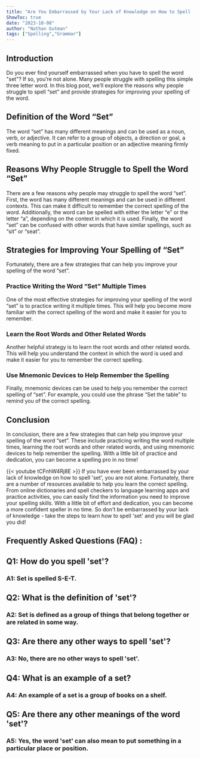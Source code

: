 ```yaml
---
title: "Are You Embarrassed by Your Lack of Knowledge on How to Spell 'Set'? Find Out Now!"
ShowToc: true 
date: "2023-10-08"
author: "Nathan Gutman" 
tags: ["Spelling","Grammar"]
---
```

## Introduction
Do you ever find yourself embarrassed when you have to spell the word "set"? If so, you’re not alone. Many people struggle with spelling this simple three letter word. In this blog post, we’ll explore the reasons why people struggle to spell “set” and provide strategies for improving your spelling of the word.

## Definition of the Word “Set”
The word “set” has many different meanings and can be used as a noun, verb, or adjective. It can refer to a group of objects, a direction or goal, a verb meaning to put in a particular position or an adjective meaning firmly fixed. 

## Reasons Why People Struggle to Spell the Word “Set”
There are a few reasons why people may struggle to spell the word “set”. First, the word has many different meanings and can be used in different contexts. This can make it difficult to remember the correct spelling of the word. Additionally, the word can be spelled with either the letter “e” or the letter “a”, depending on the context in which it is used. Finally, the word “set” can be confused with other words that have similar spellings, such as “sit” or “seat”.

## Strategies for Improving Your Spelling of “Set”
Fortunately, there are a few strategies that can help you improve your spelling of the word “set”. 

### Practice Writing the Word “Set” Multiple Times 
One of the most effective strategies for improving your spelling of the word “set” is to practice writing it multiple times. This will help you become more familiar with the correct spelling of the word and make it easier for you to remember.

### Learn the Root Words and Other Related Words
Another helpful strategy is to learn the root words and other related words. This will help you understand the context in which the word is used and make it easier for you to remember the correct spelling.

### Use Mnemonic Devices to Help Remember the Spelling
Finally, mnemonic devices can be used to help you remember the correct spelling of “set”. For example, you could use the phrase “Set the table” to remind you of the correct spelling.

## Conclusion
In conclusion, there are a few strategies that can help you improve your spelling of the word “set”. These include practicing writing the word multiple times, learning the root words and other related words, and using mnemonic devices to help remember the spelling. With a little bit of practice and dedication, you can become a spelling pro in no time!

{{< youtube tCFnhW4Rj8E >}} 
If you have ever been embarrassed by your lack of knowledge on how to spell 'set', you are not alone. Fortunately, there are a number of resources available to help you learn the correct spelling. From online dictionaries and spell checkers to language learning apps and practice activities, you can easily find the information you need to improve your spelling skills. With a little bit of effort and dedication, you can become a more confident speller in no time. So don't be embarrassed by your lack of knowledge - take the steps to learn how to spell 'set' and you will be glad you did!

## Frequently Asked Questions (FAQ) :
<h2>Q1: How do you spell 'set'?</h2>

<h3>A1: Set is spelled S-E-T.</h3>

<h2>Q2: What is the definition of 'set'?</h2>

<h3>A2: Set is defined as a group of things that belong together or are related in some way.</h3>

<h2>Q3: Are there any other ways to spell 'set'?</h2>

<h3>A3: No, there are no other ways to spell 'set'.</h3>

<h2>Q4: What is an example of a set?</h2>

<h3>A4: An example of a set is a group of books on a shelf.</h3>

<h2>Q5: Are there any other meanings of the word 'set'?</h2>

<h3>A5: Yes, the word 'set' can also mean to put something in a particular place or position.</h3>





